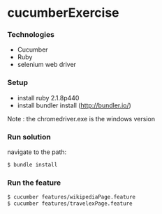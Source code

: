 # cucumberExercise

### Technologies
- Cucumber
- Ruby
- selenium web driver

### Setup

- install ruby 2.1.8p440
- install bundler install (http://bundler.io/)

Note : the chromedriver.exe is the windows version
### Run solution
navigate to the path:
```sh
$ bundle install

```

### Run the feature
```sh
$ cucumber features/wikipediaPage.feature
$ cucumber features/travelexPage.feature

```